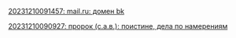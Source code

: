 
[20231210091457: mail.ru: домен bk](/ru/2/20231210091457.html)

[20231210090927: пророк (с.а.в.): поистине, дела по намерениям](/ru/1/20231210090927.html)

